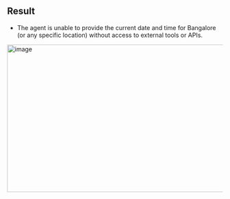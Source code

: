## Result

- The agent is unable to provide the current date and time for Bangalore (or any specific location) without access to external tools or APIs.
  
<img width="1812" height="345" alt="image" src="https://github.com/user-attachments/assets/ed9f147c-341a-47d7-b2ee-2903ca65593f" />

